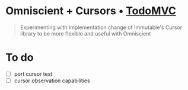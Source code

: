 # Omniscient + Cursors • [TodoMVC](http://todomvc.com)

> Experimenting with implementation change of Immutable's Cursor library 
> to be more flexible and useful with Omniscient

To do
=====

- [ ] port cursor test
- [ ] cursor observation capabilities
